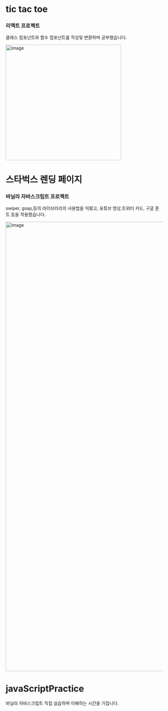 # tic tac toe 
### 리액트 프로젝트

클래스 컴포넌트와 함수 컴포넌트를 작성및 변환하며 공부했습니다. 

<img width="370" alt="image" src="https://github.com/joywhy/miniProject/assets/82435813/c89ecabe-fadc-421e-b6ab-42a0d879d809">


# 스타벅스 렌딩 페이지
### 바닐라 자바스크립트 프로젝트

 swiper, gsap,등의 라이브러리의 사용법을 익혔고, 유튜브 영상,트위터 카드, 구글 폰트 등을 적용했습니다. 

<img width="1439" alt="image" src="https://github.com/joywhy/miniProject/assets/82435813/50e738da-1c8f-42e2-bf7b-2a3b1ca96504">

# javaScriptPractice

바닐라 자바스크립트 직접 실습하며 이해하는 시간을 가집니다. 

 
